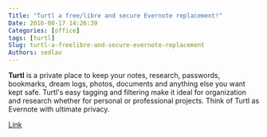 ```yaml
---
Title: "Turtl a free/libre and secure Evernote replacement!"
Date: 2016-08-17 14:26:39
Categories: [office]
tags: [turtl]
Slug: turtl-a-freelibre-and-secure-evernote-replacement
Authors: sedlav
---
```


**Turtl** is a private place to keep your notes, research, passwords, bookmarks, dream logs, photos, documents and anything else you want kept safe. Turtl's easy tagging and filtering make it ideal for organization and research whether for personal or professional projects.
Think of Turtl as Evernote with ultimate privacy.

[Link](https://turtl.it/)
